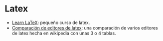 # Latex

- [Learn LaTeX](https://www.overleaf.com/learn/latex/Learn_LaTeX_in_30_minutes): pequeño curso de latex.
- [Comparación de editores de latex](https://en.wikipedia.org/wiki/Comparison_of_TeX_editors): una comparación de varios editores de latex hecha en wikipedia con unas 3 o 4 tablas.

